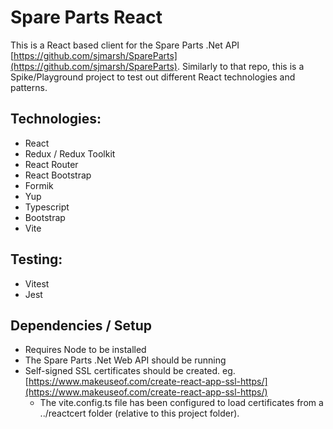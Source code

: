 # Spare Parts React
This is a React based client for the Spare Parts .Net API [https://github.com/sjmarsh/SpareParts](https://github.com/sjmarsh/SpareParts).  Similarly to that repo, this is a Spike/Playground project to test out different React technologies and patterns.

## Technologies:
- React
- Redux / Redux Toolkit
- React Router
- React Bootstrap
- Formik
- Yup
- Typescript
- Bootstrap
- Vite

## Testing:
- Vitest
- Jest

## Dependencies / Setup
- Requires Node to be installed
- The Spare Parts .Net Web API should be running 
- Self-signed SSL certificates should be created.  eg. [https://www.makeuseof.com/create-react-app-ssl-https/](https://www.makeuseof.com/create-react-app-ssl-https/)
    - The vite.config.ts file has been configured to load certificates from a ../reactcert folder (relative to this project folder).
